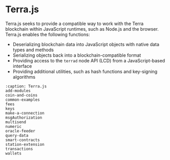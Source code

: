 # Terra.js

Terra.js seeks to provide a compatible way to work with the Terra blockchain within JavaScript runtimes, such as Node.js and the browser. Terra.js enables the following functions:

- Deserializing blockchain data into JavaScript objects with native data types and methods
- Serializing objects back into a blockchain-compatible format
- Providing access to the `terrad` node API (LCD) from a JavaScript-based interface
- Providing additional utilities, such as hash functions and key-signing algorithms

```{toctree}
:caption: Terra.js
add-modules
coin-and-coins
common-examples
fees
keys
make-a-connection
msgAuthorization
multisend
numeric
oracle-feeder
query-data
smart-contracts
station-extension
transactions
wallets
```
